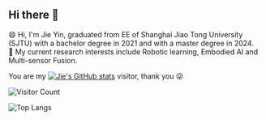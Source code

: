 ## Hi there 👋

<!--
**sjtuyinjie/sjtuyinjie** is a ✨ _special_ ✨ repository because its `README.md` (this file) appears on your GitHub profile.

Here are some ideas to get you started:

- 🔭 I’m currently working on ...
- 🌱 I’m currently learning ...
- 👯 I’m looking to collaborate on ...
- 🤔 I’m looking for help with ...
- 💬 Ask me about ...
- 📫 How to reach me: ...
- 😄 Pronouns: ...
- ⚡ Fun fact: ...
-->




😄 Hi, I'm Jie Yin, graduated from EE of Shanghai Jiao Tong University (SJTU) with a bachelor degree in 2021 and with a master degree in 2024. </br>
🔭 My current research interests include Robotic learning, Embodied AI and Multi-sensor Fusion. </br>

You are my 
[![Jie's GitHub stats](https://github-readme-stats.vercel.app/api?username=sjtuyinjie)](https://github.com/anuraghazra/github-readme-stats) visitor, thank you :stuck_out_tongue_winking_eye:


![Visitor Count](https://profile-counter.glitch.me/sjtuyinjie/count.svg)

![Top Langs](https://github-readme-stats.vercel.app/api/top-langs/?username=sjtuyinjie&layout=compact&theme=tokyonight)


<!--table><tr><td align="center" width="55%">
  
[![Jie's github stats](https://github-readme-stats.vercel.app/api?username=sjtuyinjie&count_private=true&show_icons=true&theme=dark)](https://github.com/sjtuyinjie/github-readme-stats)

</td><td align="top" width="45%">

[![Top Langs](https://github-readme-stats.vercel.app/api/top-langs/?username=sjtuyinjie&layout=compact&theme=dark)](https://github.com/sjtuyinjie/github-readme-stats)

</td></tr></table-->
